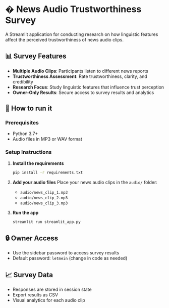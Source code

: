# �️ News Audio Trustworthiness Survey

A Streamlit application for conducting research on how linguistic features affect the perceived trustworthiness of news audio clips.

## 📊 Survey Features

- **Multiple Audio Clips**: Participants listen to different news reports
- **Trustworthiness Assessment**: Rate trustworthiness, clarity, and credibility
- **Research Focus**: Study linguistic features that influence trust perception
- **Owner-Only Results**: Secure access to survey results and analytics

## 🚀 How to run it

### Prerequisites
- Python 3.7+
- Audio files in MP3 or WAV format

### Setup Instructions

1. **Install the requirements**
   ```bash
   pip install -r requirements.txt
   ```

2. **Add your audio files**
   Place your news audio clips in the `audio/` folder:
   - `audio/news_clip_1.mp3`
   - `audio/news_clip_2.mp3` 
   - `audio/news_clip_3.mp3`

3. **Run the app**
   ```bash
   streamlit run streamlit_app.py
   ```

## 🔒 Owner Access
- Use the sidebar password to access survey results
- Default password: `letmein` (change in code as needed)

## 📈 Survey Data
- Responses are stored in session state
- Export results as CSV
- Visual analytics for each audio clip
